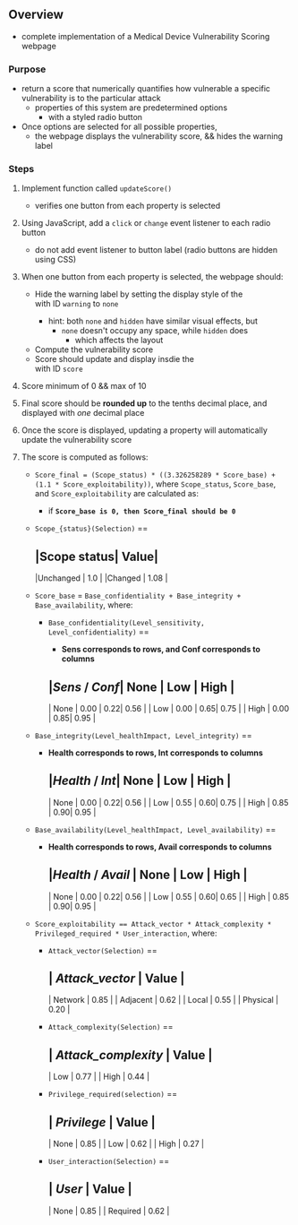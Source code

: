 ## Overview

-   complete implementation of a Medical Device Vulnerability Scoring webpage

### Purpose

-   return a score that numerically quantifies how vulnerable a specific vulnerability is to the particular attack
    -   properties of this system are predetermined options
        -   with a styled radio button
-   Once options are selected for all possible properties,
    -   the webpage displays the vulnerability score, && hides the warning label

### Steps

1.  Implement function called `updateScore()`
    -   verifies one button from each property is selected
2.  Using JavaScript, add a `click` or `change` event listener to each radio button
    -   do not add event listener to button label (radio buttons are hidden using CSS)
3.  When one button from each property is selected, the webpage should:
    -   Hide the warning label by setting the display style of the <div> with ID `warning` to `none`
        -   hint: both `none` and `hidden` have similar visual effects, but
            -   `none` doesn't occupy any space, while `hidden` does
                -   which affects the layout
    -   Compute the vulnerability score
    -   Score should update and display insdie the <div> with ID `score`
4.  Score minimum of 0 && max of 10
5.  Final score should be **rounded up** to the tenths decimal place, and displayed with _one_ decimal place
6.  Once the score is displayed, updating a property will automatically update the vulnerability score
7.  The score is computed as follows:

    -   `Score_final = (Scope_status) * ((3.326258289 * Score_base) + (1.1 * Score_exploitability))`, where `Scope_status`, `Score_base`, and
        `Score_exploitability` are calculated as:
        -   if **`Score_base is 0, then Score_final should be 0`**
    - `Scope_{status}(Selection)` == 
  
        |Scope status| Value|
        ---------------------
        |Unchanged   | 1.0  |
        |Changed     | 1.08 |

    - `Score_base` = `Base_confidentiality + Base_integrity + Base_availability`, where:
      - `Base_confidentiality(Level_sensitivity, Level_confidentiality)` ==
        - **Sens corresponds to rows, and Conf corresponds to columns**

        |*Sens* / *Conf*| None | Low | High |
        -------------------------------------
        | None          | 0.00 | 0.22| 0.56 |
        | Low           | 0.00 | 0.65| 0.75 |
        | High          | 0.00 | 0.85| 0.95 |

    - `Base_integrity(Level_healthImpact, Level_integrity)` ==
      - **Health corresponds to rows, Int corresponds to columns**

        |*Health* / *Int*| None | Low | High |
        --------------------------------------
        | None           | 0.00 | 0.22| 0.56 |
        | Low            | 0.55 | 0.60| 0.75 |
        | High           | 0.85 | 0.90| 0.95 |

    - `Base_availability(Level_healthImpact, Level_availability)` ==
      - **Health corresponds to rows, Avail corresponds to columns**

        |*Health* / *Avail* | None | Low | High |
        -----------------------------------------
        | None              | 0.00 | 0.22| 0.56 |
        | Low               | 0.55 | 0.60| 0.65 |
        | High              | 0.85 | 0.90| 0.95 |

    - `Score_exploitability == Attack_vector * Attack_complexity * Privileged_required * User_interaction`, where:

        - `Attack_vector(Selection)` ==

            | *Attack_vector* | Value |
            ---------------------------
            | Network         | 0.85  |
            | Adjacent        | 0.62  |
            | Local           | 0.55  |
            | Physical        | 0.20  |

        - `Attack_complexity(Selection)` ==

            | *Attack_complexity* | Value |
            -------------------------------
            | Low                 | 0.77  |
            | High                | 0.44  |

        - `Privilege_required(selection)` ==

            | *Privilege* | Value |
            -----------------------
            | None        | 0.85  |
            | Low         | 0.62  |
            | High        | 0.27  |

        - `User_interaction(Selection)` ==

            | *User*    | Value |
            ---------------------
            | None      | 0.85  |
            | Required  | 0.62  |

